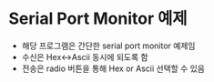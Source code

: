 # Serial Port Monitor 예제
- 해당 프로그램은 간단한 serial port monitor 예제임
- 수신은 Hex<->Ascii 동시에 되도록 함
- 전송은 radio 버튼을 통해 Hex or Ascii 선택할 수 있음
